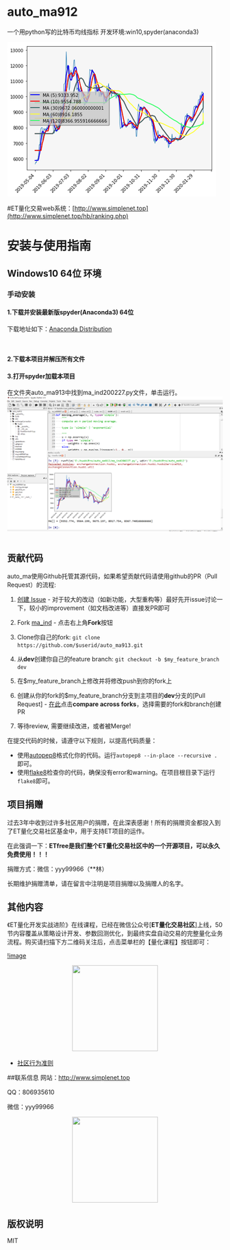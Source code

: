 # auto_ma912
 一个用python写的比特币均线指标
 开发环境:win10,spyder(anaconda3)
 <p align="center">

![Image](/ma_ind.png)

</p>

#ET量化交易web系统：[http://www.simplenet.top](http://www.simplenet.top/hb/ranking.php)
# 安装与使用指南


## Windows10 64位 环境

### 手动安装

#### 1.下载并安装最新版spyder(Anaconda3) 64位

下载地址如下：[Anaconda Distribution](https://www.anaconda.com/distribution/)


&nbsp;
#### 2.下载本项目并解压所有文件
#### 3.打开spyder加载本项目
在文件夹auto_ma913中找到ma_ind200227.py文件，单击运行。
![Image](/01.png)
```

```
## 贡献代码

auto_ma使用Github托管其源代码，如果希望贡献代码请使用github的PR（Pull Request）的流程:

1. [创建 Issue](https://github.com/yyy999/auto_ma912/issues/new) - 对于较大的改动（如新功能，大型重构等）最好先开issue讨论一下，较小的improvement（如文档改进等）直接发PR即可

2. Fork [ma_ind](https://github.com/yyy999/auto_ma912) - 点击右上角**Fork**按钮

3. Clone你自己的fork: ```git clone https://github.com/$userid/auto_ma913.git```

4. 从**dev**创建你自己的feature branch: ```git checkout -b $my_feature_branch dev```

5. 在$my_feature_branch上修改并将修改push到你的fork上

6. 创建从你的fork的$my_feature_branch分支到主项目的**dev**分支的[Pull Request] -  [在此](https://github.com/yyy999/auto_ma912/compare?expand=1)点击**compare across forks**，选择需要的fork和branch创建PR

7. 等待review, 需要继续改进，或者被Merge!

在提交代码的时候，请遵守以下规则，以提高代码质量：

  * 使用[autopep8](https://github.com/hhatto/autopep8)格式化你的代码。运行```autopep8 --in-place --recursive . ```即可。
  * 使用[flake8](https://pypi.org/project/flake8/)检查你的代码，确保没有error和warning。在项目根目录下运行```flake8```即可。



## 项目捐赠

过去3年中收到过许多社区用户的捐赠，在此深表感谢！所有的捐赠资金都投入到了ET量化交易社区基金中，用于支持ET项目的运作。

在此强调一下：**ETfree是我们整个ET量化交易社区中的一个开源项目，可以永久免费使用！！！**

捐赠方式：微信：yyy99966（**林）

长期维护捐赠清单，请在留言中注明是项目捐赠以及捐赠人的名字。



## 其他内容
《ET量化开发实战进阶》在线课程，已经在微信公众号[**ET量化交易社区**]上线，50节内容覆盖从策略设计开发、参数回测优化，到最终实盘自动交易的完整量化业务流程。购买请扫描下方二维码关注后，点击菜单栏的【量化课程】按钮即可：

[!image](http://www.simplenet.top/hb/image/Mt4_ea999_s.jpg)
<p align="center">
  <img src ="http://www.simplenet.top/hb/image/Mt4_ea999_s.jpg"  width="200" height="200"/>
</p>

* [社区行为准则](https://github.com/yyy999/auto_ma912/blob/docs/rule.md)

##联系信息
 网站：http://www.simplenet.top

 QQ：806935610

 微信：yyy99966
<p align="center">
  <img src ="http://www.simplenet.top/hb/image/yyy99966_1.jpg"  width="200" height="200"/>

</p>

## 版权说明

MIT




